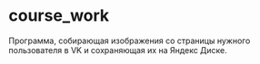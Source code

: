 # course_work
Программа, собирающая изображения со страницы нужного пользователя в VK и сохраняющая их на Яндекс Диске.

